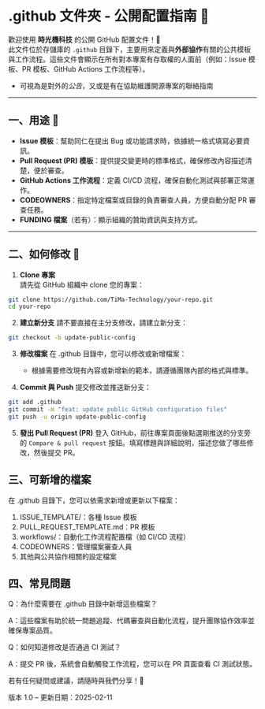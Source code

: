 # .github 文件夾 - 公開配置指南 🖖

歡迎使用 **時光機科技** 的公開 GitHub 配置文件！🎉  
此文件位於存儲庫的 `.github` 目錄下，主要用來定義與**外部協作**有關的公共模板與工作流程。這些文件會顯示在所有對本專案有存取權的人面前（例如：Issue 模板、PR 模板、GitHub Actions 工作流程等）。

- 可視為是對外的*公告*，又或是有在協助維護開源專案的聯絡指南

---

## 一、用途 🚚

- **Issue 模板**：幫助同仁在提出 Bug 或功能請求時，依據統一格式填寫必要資訊。
- **Pull Request (PR) 模板**：提供提交變更時的標準格式，確保修改內容描述清楚，便於審查。
- **GitHub Actions 工作流程**：定義 CI/CD 流程，確保自動化測試與部署正常運作。
- **CODEOWNERS**：指定特定檔案或目錄的負責審查人員，方便自動分配 PR 審查任務。
- **FUNDING 檔案**（若有）：顯示組織的贊助資訊與支持方式。

---

## 二、如何修改 🧵

1. **Clone 專案**  
   請先從 GitHub 組織中 clone 您的專案：
 ```bash
 git clone https://github.com/TiMa-Technology/your-repo.git
 cd your-repo
 ```

2. **建立新分支**
   請不要直接在主分支修改，請建立新分支：
```bash
git checkout -b update-public-config
```

3. **修改檔案**
在 .github 目錄中，您可以修改或新增檔案：
    - 根據需要修改現有內容或新增新的範本，請遵循團隊內部的格式與標準。
  
4. **Commit 與 Push**
提交修改並推送新分支：

```bash
git add .github
git commit -m "feat: update public GitHub configuration files"
git push -u origin update-public-config
```

5. **發出 Pull Request (PR)**
登入 GitHub，前往專案頁面後點選剛推送的分支旁的 `Compare & pull request` 按鈕。填寫標題與詳細說明，描述您做了哪些修改，然後提交 PR。

## 三、可新增的檔案
在 .github 目錄下，您可以依需求新增或更新以下檔案：

1. ISSUE_TEMPLATE/：各種 Issue 模板
2. PULL_REQUEST_TEMPLATE.md：PR 模板
3. workflows/：自動化工作流程配置檔（如 CI/CD 流程）
4. CODEOWNERS：管理檔案審查人員
5. 其他與公共協作相關的設定檔案
   
## 四、常見問題
Q：為什麼需要在 .github 目錄中新增這些檔案？

A：這些檔案有助於統一問題追蹤、代碼審查與自動化流程，提升團隊協作效率並確保專案品質。

Q：如何知道修改是否通過 CI 測試？

A：提交 PR 後，系統會自動觸發工作流程，您可以在 PR 頁面查看 CI 測試狀態。

若有任何疑問或建議，請隨時與我們分享！🚀

版本 1.0 – 更新日期：2025-02-11

